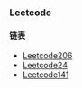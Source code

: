 ### Leetcode


#### 链表

- [Leetcode206](https://leetcode.com/problems/reverse-linked-list/)
- [Leetcode24](https://leetcode.com/problems/swap-nodes-in-pairs/)
- [Leetcode141](https://leetcode.com/problems/linked-list-cycle/)